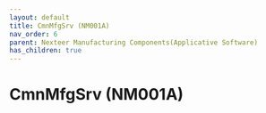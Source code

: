 ```yaml
---
layout: default
title: CmnMfgSrv (NM001A)
nav_order: 6
parent: Nexteer Manufacturing Components(Applicative Software)
has_children: true
---
```

# CmnMfgSrv (NM001A)
